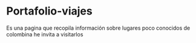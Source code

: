 # Portafolio-viajes
Es una pagina que recopila información sobre lugares poco conocidos de colombina he invita a visitarlos

